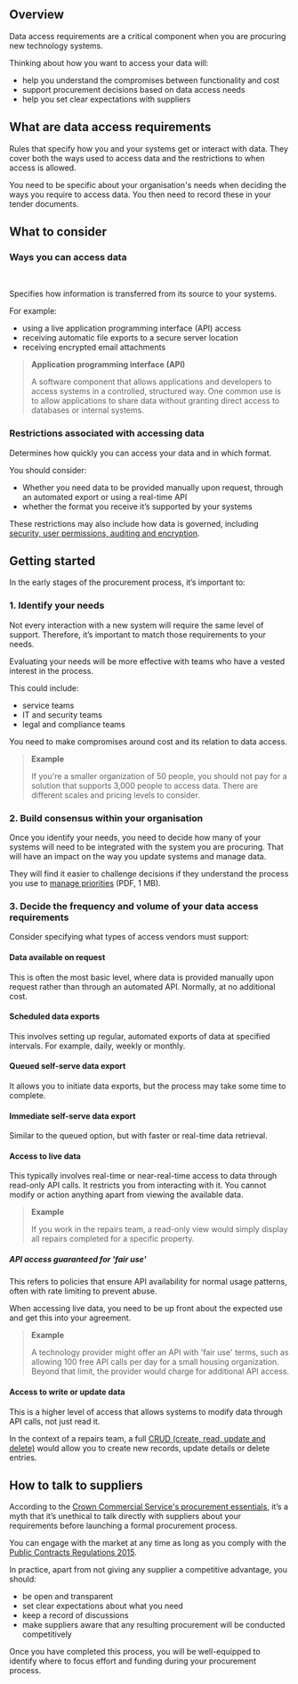 ## Overview

Data access requirements are a critical component when you are procuring new technology systems.

Thinking about how you want to access your data will:

* help you understand the compromises between functionality and cost  
* support procurement decisions based on data access needs  
* help you set clear expectations with suppliers

## What are data access requirements

Rules that specify how you and your systems get or interact with data. They cover both the ways used to access data and the restrictions to when access is allowed.

You need to be specific about your organisation's needs when deciding the ways you require to access data. You then need to record these in your tender documents.

## What to consider


### Ways you can access data
<br>

Specifies how information is transferred from its source to your systems.

For example:

* using a live application programming interface (API) access  
* receiving automatic file exports to a secure server location  
* receiving encrypted email attachments

> **Application programming interface (API)**
>
> A software component that allows applications and developers to access systems in a controlled, structured way. One common use is to allow applications to share data without granting direct access to databases or internal systems.

### Restrictions associated with accessing data

Determines how quickly you can access your data and in which format.

You should consider:

* Whether you need data to be provided manually upon request, through an automated export or using a real-time API  
* whether the format you receive it’s supported by your systems

These restrictions may also include how data is governed, including [security, user permissions, auditing and encryption](https://www.gov.uk/service-manual/service-standard/point-9-create-a-secure-service).

## Getting started

In the early stages of the procurement process, it’s important to:

### 1. Identify your needs

Not every interaction with a new system will require the same level of support. Therefore, it’s important to match those requirements to your needs.

Evaluating your needs will be more effective with teams who have a vested interest in the process.

This could include:

* service teams  
* IT and security teams  
* legal and compliance teams

You need to make compromises around cost and its relation to data access.

> **Example**
> 
> If you're a smaller organization of 50 people, you should not pay for a solution that supports 3,000 people to access data. There are different scales and pricing levels to consider.

### 2. Build consensus within your organisation

Once you identify your needs, you need to decide how many of your systems will need to be integrated with the system you are procuring. That will have an impact on the way you update systems and manage data.

They will find it easier to challenge decisions if they understand the process you use to [manage priorities](https://www.local.gov.uk/sites/default/files/documents/LGA%20early%20careers%20guide%20-%20Managing%20Priorities.pdf) (PDF, 1 MB).

### 3. Decide the frequency and volume of your data access requirements

Consider specifying what types of access vendors must support:

#### Data available on request

This is often the most basic level, where data is provided manually upon request rather than through an automated API. Normally, at no additional cost.

#### Scheduled data exports

This involves setting up regular, automated exports of data at specified intervals. For example, daily, weekly or monthly.

#### Queued self-serve data export

It allows you to initiate data exports, but the process may take some time to complete.

#### Immediate self-serve data export

Similar to the queued option, but with faster or real-time data retrieval.

#### Access to live data

This typically involves real-time or near-real-time access to data through read-only API calls. It restricts you from interacting with it. You cannot modify or action anything apart from viewing the available data.

> **Example**
> 
> If you work in the repairs team, a read-only view would simply display all repairs completed for a specific property.

##### API access guaranteed for 'fair use'

This refers to policies that ensure API availability for normal usage patterns, often with rate limiting to prevent abuse.

When accessing live data, you need to be up front about the expected use and get this into your agreement.

> **Example**
> 
> A technology provider might offer an API with 'fair use' terms, such as allowing 100 free API calls per day for a small housing organization. Beyond that limit, the provider would charge for additional API access.

#### Access to write or update data

This is a higher level of access that allows systems to modify data through API calls, not just read it.

In the context of a repairs team, a full [CRUD (create, read, update and delete)](https://en.wikipedia.org/wiki/Create,_read,_update_and_delete) would allow you to create new records, update details or delete entries.

## How to talk to suppliers

According to the [Crown Commercial Service's procurement essentials](https://www.crowncommercial.gov.uk/news/how-to-carry-out-early-market-engagement-successfully-procurement-essentials), it’s a myth that it’s unethical to talk directly with suppliers about your requirements before launching a formal procurement process.

You can engage with the market at any time as long as you comply with the [Public Contracts Regulations 2015](http://www.legislation.gov.uk/uksi/2015/102/contents/made).

In practice, apart from not giving any supplier a competitive advantage, you should:

* be open and transparent  
* set clear expectations about what you need  
* keep a record of discussions  
* make suppliers aware that any resulting procurement will be conducted competitively

Once you have completed this process, you will be well-equipped to identify where to focus effort and funding during your procurement process.  
